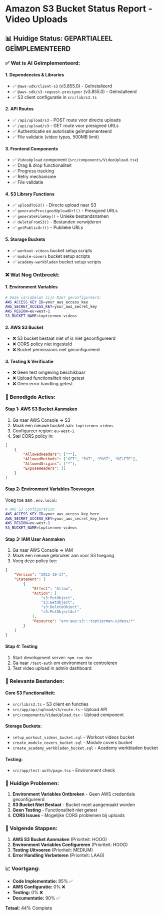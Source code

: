 # Amazon S3 Bucket Status Report - Video Uploads

## 📊 Huidige Status: **GEPARTIALEEL GEÏMPLEMENTEERD**

### ✅ Wat is Al Geïmplementeerd:

#### **1. Dependencies & Libraries**
- ✅ `@aws-sdk/client-s3` (v3.855.0) - Geïnstalleerd
- ✅ `@aws-sdk/s3-request-presigner` (v3.855.0) - Geïnstalleerd
- ✅ S3 client configuratie in `src/lib/s3.ts`

#### **2. API Routes**
- ✅ `/api/upload/s3` - POST route voor directe uploads
- ✅ `/api/upload/s3` - GET route voor presigned URLs
- ✅ Authenticatie en autorisatie geïmplementeerd
- ✅ File validatie (video types, 500MB limit)

#### **3. Frontend Components**
- ✅ `VideoUpload` component (`src/components/VideoUpload.tsx`)
- ✅ Drag & drop functionaliteit
- ✅ Progress tracking
- ✅ Retry mechanisme
- ✅ File validatie

#### **4. S3 Library Functions**
- ✅ `uploadToS3()` - Directe upload naar S3
- ✅ `generatePresignedUploadUrl()` - Presigned URLs
- ✅ `generateFileKey()` - Unieke bestandsnamen
- ✅ `deleteFromS3()` - Bestanden verwijderen
- ✅ `getPublicUrl()` - Publieke URLs

#### **5. Storage Buckets**
- ✅ `workout-videos` bucket setup scripts
- ✅ `module-covers` bucket setup scripts
- ✅ `academy-werkbladen` bucket setup scripts

### ❌ Wat Nog Ontbreekt:

#### **1. Environment Variables**
```bash
# Deze variabelen zijn NIET geconfigureerd:
AWS_ACCESS_KEY_ID=your_aws_access_key
AWS_SECRET_ACCESS_KEY=your_aws_secret_key
AWS_REGION=eu-west-1
S3_BUCKET_NAME=toptiermen-videos
```

#### **2. AWS S3 Bucket**
- ❌ S3 bucket bestaat niet of is niet geconfigureerd
- ❌ CORS policy niet ingesteld
- ❌ Bucket permissions niet geconfigureerd

#### **3. Testing & Verificatie**
- ❌ Geen test omgeving beschikbaar
- ❌ Upload functionaliteit niet getest
- ❌ Geen error handling getest

### 🔧 Benodigde Acties:

#### **Stap 1: AWS S3 Bucket Aanmaken**
1. Ga naar AWS Console → S3
2. Maak een nieuwe bucket aan: `toptiermen-videos`
3. Configureer region: `eu-west-1`
4. Stel CORS policy in:

```json
[
    {
        "AllowedHeaders": ["*"],
        "AllowedMethods": ["GET", "PUT", "POST", "DELETE"],
        "AllowedOrigins": ["*"],
        "ExposeHeaders": []
    }
]
```

#### **Stap 2: Environment Variables Toevoegen**
Voeg toe aan `.env.local`:
```bash
# AWS S3 Configuration
AWS_ACCESS_KEY_ID=your_aws_access_key_here
AWS_SECRET_ACCESS_KEY=your_aws_secret_key_here
AWS_REGION=eu-west-1
S3_BUCKET_NAME=toptiermen-videos
```

#### **Stap 3: IAM User Aanmaken**
1. Ga naar AWS Console → IAM
2. Maak een nieuwe gebruiker aan voor S3 toegang
3. Voeg deze policy toe:

```json
{
    "Version": "2012-10-17",
    "Statement": [
        {
            "Effect": "Allow",
            "Action": [
                "s3:PutObject",
                "s3:GetObject",
                "s3:DeleteObject",
                "s3:PutObjectAcl"
            ],
            "Resource": "arn:aws:s3:::toptiermen-videos/*"
        }
    ]
}
```

#### **Stap 4: Testing**
1. Start development server: `npm run dev`
2. Ga naar `/test-auth` om environment te controleren
3. Test video upload in admin dashboard

### 📁 Relevante Bestanden:

#### **Core S3 Functionaliteit:**
- `src/lib/s3.ts` - S3 client en functies
- `src/app/api/upload/s3/route.ts` - Upload API
- `src/components/VideoUpload.tsx` - Upload component

#### **Storage Buckets:**
- `setup_workout_videos_bucket.sql` - Workout videos bucket
- `create_module_covers_bucket.sql` - Module covers bucket
- `create_academy_werkbladen_bucket.sql` - Academy werkbladen bucket

#### **Testing:**
- `src/app/test-auth/page.tsx` - Environment check

### 🚨 Huidige Problemen:

1. **Environment Variables Ontbreken** - Geen AWS credentials geconfigureerd
2. **S3 Bucket Niet Bestaat** - Bucket moet aangemaakt worden
3. **Geen Testing** - Functionaliteit niet getest
4. **CORS Issues** - Mogelijke CORS problemen bij uploads

### 🎯 Volgende Stappen:

1. **AWS S3 Bucket Aanmaken** (Prioriteit: HOOG)
2. **Environment Variables Configureren** (Prioriteit: HOOG)
3. **Testing Uitvoeren** (Prioriteit: MEDIUM)
4. **Error Handling Verbeteren** (Prioriteit: LAAG)

### 📈 Voortgang:
- **Code Implementatie:** 85% ✅
- **AWS Configuratie:** 0% ❌
- **Testing:** 0% ❌
- **Documentatie:** 90% ✅

**Totaal:** 44% Complete